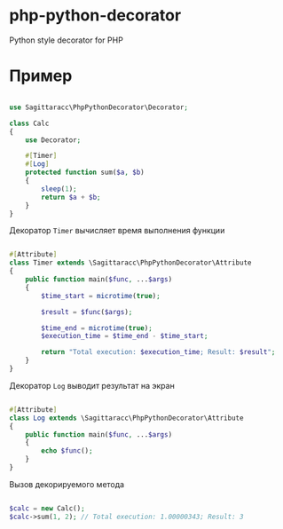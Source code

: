 # php-python-decorator
Python style decorator for PHP

# Пример
```php

use Sagittaracc\PhpPythonDecorator\Decorator;

class Calc
{
    use Decorator;

    #[Timer]
    #[Log]
    protected function sum($a, $b)
    {
        sleep(1);
        return $a + $b;
    }
}
```
Декоратор `Timer` вычисляет время выполнения функции
```php

#[Attribute]
class Timer extends \Sagittaracc\PhpPythonDecorator\Attribute
{
    public function main($func, ...$args)
    {
        $time_start = microtime(true);

        $result = $func($args);

        $time_end = microtime(true);
        $execution_time = $time_end - $time_start;

        return "Total execution: $execution_time; Result: $result";
    }
}
```
Декоратор `Log` выводит результат на экран
```php

#[Attribute]
class Log extends \Sagittaracc\PhpPythonDecorator\Attribute
{
    public function main($func, ...$args)
    {
        echo $func();
    }
}
```
Вызов декорируемого метода
```php

$calc = new Calc();
$calc->sum(1, 2); // Total execution: 1.00000343; Result: 3

```

